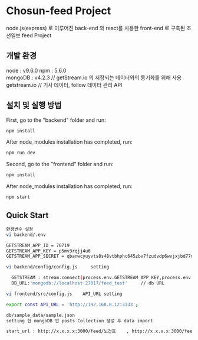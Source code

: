 # Chosun-feed Project

node.js(express) 로 이루어진 back-end 와 react를 사용한 front-end 로 구축된 조선일보 feed Project

## 개발 환경

node : v9.6.0
npm : 5.6.0        
mongoDB : v4.2.3  // getStream.io 의 저장되는 데이터와의 동기화를 위해 사용
getstream.io      // 기사 데이터, follow 데이터 관리 API  

## 설치 및 실행 방법

First, go to the "backend" folder and run:

```bash
npm install
```

After node_modules installation has completed, run:

```bash
npm run dev
```

Second, go to the "frontend" folder and run:

```bash
npm install
```
After node_modules installation has completed, run:

```bash
npm start
```


## Quick Start

```bash
환경변수 설정
vi backend/.env

GETSTREAM_APP_ID = 70719
GETSTREAM_APP_KEY = p5mv3rqjj4u6
GETSTREAM_APP_SECRET = qbanwcyuyvts8s48vtbhphc645zbv7fzudvdp6wvjxjbd77msunquxf2z7hzw2te
```

```bash
vi backend/config/config.js     setting 

  GETSTREAM : stream.connect(process.env.GETSTREAM_APP_KEY,process.env.GETSTREAM_APP_SECRET,process.env.GETSTREAM_APP_ID),
  DB_URL:'mongodb://localhost:27017/feed_test'     // db URL
```


```bash
vi frontend/src/config.js    API_URL setting 

export const API_URL = 'http://192.168.0.12:3333';
```


```bash
db/sample_data/sample.json
setting 한 mongoDB 안 posts Collection 생성 후 data import 
```

```bash
start_url : http://x.x.x.x:3000/feed/노건호    , http://x.x.x.x:3000/feed/노건호1
```

